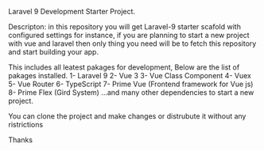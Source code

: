 Laravel 9 Development Starter Project.

Descripton:
in this repository you will get Laravel-9 starter scafold with configured settings for instance, if you are planning to start a new project with vue and laravel then only thing you need will be to fetch this repository and start building your app.

This includes all leatest pakages for development,
Below are the list of pakages installed.
1- Laravel 9
2- Vue 3
3- Vue Class Component
4- Vuex
5- Vue Router
6- TypeScript
7- Prime Vue (Frontend framework for Vue js)
8- Prime Flex (Gird System) ...and many other dependencies to start a new project.


You can clone the project and make changes or distrubute it without any ristrictions

Thanks

